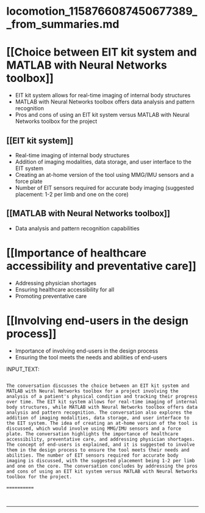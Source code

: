# locomotion_1158766087450677389__from_summaries.md

# [[Choice between EIT kit system and MATLAB with Neural Networks toolbox]]
- EIT kit system allows for real-time imaging of internal body structures
- MATLAB with Neural Networks toolbox offers data analysis and pattern recognition
- Pros and cons of using an EIT kit system versus MATLAB with Neural Networks toolbox for the project

## [[EIT kit system]]
- Real-time imaging of internal body structures
- Addition of imaging modalities, data storage, and user interface to the EIT system
- Creating an at-home version of the tool using MMG/IMU sensors and a force plate
- Number of EIT sensors required for accurate body imaging (suggested placement: 1-2 per limb and one on the core)

## [[MATLAB with Neural Networks toolbox]]
- Data analysis and pattern recognition capabilities

# [[Importance of healthcare accessibility and preventative care]]
- Addressing physician shortages
- Ensuring healthcare accessibility for all
- Promoting preventative care

# [[Involving end-users in the design process]]
- Importance of involving end-users in the design process
- Ensuring the tool meets the needs and abilities of end-users

INPUT_TEXT:

```

The conversation discusses the choice between an EIT kit system and MATLAB with Neural Networks toolbox for a project involving the analysis of a patient's physical condition and tracking their progress over time. The EIT kit system allows for real-time imaging of internal body structures, while MATLAB with Neural Networks toolbox offers data analysis and pattern recognition. The conversation also explores the addition of imaging modalities, data storage, and user interface to the EIT system. The idea of creating an at-home version of the tool is discussed, which would involve using MMG/IMU sensors and a force plate. The conversation highlights the importance of healthcare accessibility, preventative care, and addressing physician shortages. The concept of end-users is explained, and it is suggested to involve them in the design process to ensure the tool meets their needs and abilities. The number of EIT sensors required for accurate body imaging is discussed, with the suggested placement being 1-2 per limb and one on the core. The conversation concludes by addressing the pros and cons of using an EIT kit system versus MATLAB with Neural Networks toolbox for the project.

==========



```

___

